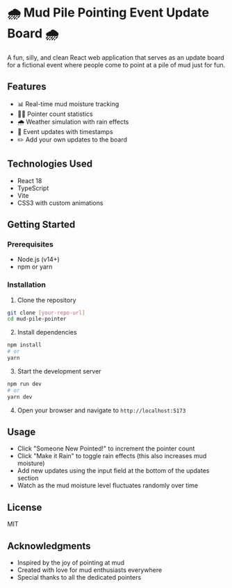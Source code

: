 # 🌧️ Mud Pile Pointing Event Update Board 🌧️

A fun, silly, and clean React web application that serves as an update board for a fictional event where people come to point at a pile of mud just for fun.

## Features

- 📊 Real-time mud moisture tracking
- 🧍‍♀️ Pointer count statistics
- 🌧️ Weather simulation with rain effects
- 📝 Event updates with timestamps
- ✏️ Add your own updates to the board

## Technologies Used

- React 18
- TypeScript
- Vite
- CSS3 with custom animations

## Getting Started

### Prerequisites

- Node.js (v14+)
- npm or yarn

### Installation

1. Clone the repository
```bash
git clone [your-repo-url]
cd mud-pile-pointer
```

2. Install dependencies
```bash
npm install
# or
yarn
```

3. Start the development server
```bash
npm run dev
# or
yarn dev
```

4. Open your browser and navigate to `http://localhost:5173`

## Usage

- Click "Someone New Pointed!" to increment the pointer count
- Click "Make it Rain" to toggle rain effects (this also increases mud moisture)
- Add new updates using the input field at the bottom of the updates section
- Watch as the mud moisture level fluctuates randomly over time

## License

MIT

## Acknowledgments

- Inspired by the joy of pointing at mud
- Created with love for mud enthusiasts everywhere
- Special thanks to all the dedicated pointers
